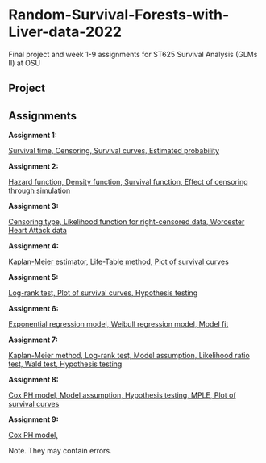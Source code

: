 # Random-Survival-Forests-with-Liver-data-2022
Final project and week 1-9 assignments for ST625 Survival Analysis (GLMs II) at OSU


## Project 



## Assignments 

**Assignment 1:** 

[Survival time, Censoring, Survival curves, Estimated probability](https://github.com/franceslinyc/Random-Survival-Forests-with-Liver-data-2022/blob/main/assignments/Lin_ST625_HW1.pdf)

**Assignment 2:** 

[Hazard function, Density function, Survival function, Effect of censoring through simulation](https://github.com/franceslinyc/Random-Survival-Forests-with-Liver-data-2022/blob/main/assignments/Lin_ST625_HW2.pdf)

**Assignment 3:** 

[Censoring type, Likelihood function for right-censored data, Worcester Heart Attack data](https://github.com/franceslinyc/Random-Survival-Forests-with-Liver-data-2022/blob/main/assignments/Lin_ST625_HW3.pdf)

**Assignment 4:** 

[Kaplan-Meier estimator, Life-Table method, Plot of survival curves](https://github.com/franceslinyc/Random-Survival-Forests-with-Liver-data-2022/blob/main/assignments/Lin_ST625_HW4.pdf)

**Assignment 5:** 

[Log-rank test, Plot of survival curves, Hypothesis testing](https://github.com/franceslinyc/Random-Survival-Forests-with-Liver-data-2022/blob/main/assignments/Lin_ST625_HW5.pdf)

**Assignment 6:** 

[Exponential regression model, Weibull regression model, Model fit](https://github.com/franceslinyc/Random-Survival-Forests-with-Liver-data-2022/blob/main/assignments/Lin_ST625_HW6.pdf)

**Assignment 7:** 

[Kaplan-Meier method, Log-rank test, Model assumption, Likelihood ratio test, Wald test, Hypothesis testing](https://github.com/franceslinyc/Random-Survival-Forests-with-Liver-data-2022/blob/main/assignments/Lin_ST625_HW7.pdf)

**Assignment 8:** 

[Cox PH model, Model assumption, Hypothesis testing, MPLE, Plot of survival curves](https://github.com/franceslinyc/Random-Survival-Forests-with-Liver-data-2022/blob/main/assignments/Lin_ST625_HW8.pdf)

**Assignment 9:** 

[Cox PH model, ]()

Note. They may contain errors. 

